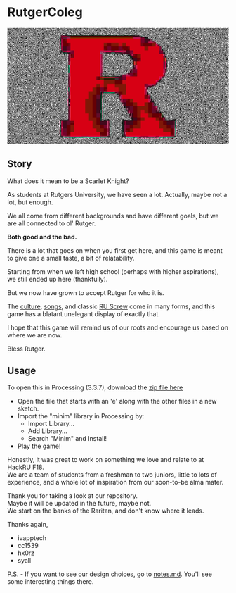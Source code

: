# RutgerColeg

![alt text](https://github.com/syall/RutgerColeg/blob/master/art/icons/ruger.png "Ruger") 

## Story  
What does it mean to be a Scarlet Knight?  

As students at Rutgers University, we have seen a lot. Actually, maybe not a lot, but enough.  

We all come from different backgrounds and have different goals, but we are all connected to ol' Rutger.  

**Both good and the bad.**

There is a lot that goes on when you first get here, and this game is meant to give one a small taste, a bit of relatability.  

Starting from when we left high school (perhaps with higher aspirations), we still ended up here (thankfully).

But we now have grown to accept Rutger for who it is.  

The [culture](https://github.com/syall/RutgerColeg/blob/master/art/background/dutta.jpg), [songs](https://github.com/syall/RutgerColeg/tree/master/sound/music), and classic [RU Screw](https://github.com/syall/RutgerColeg/blob/master/art/background/tution.png) come in many forms, and this game has a blatant unelegant display of exactly that.

I hope that this game will remind us of our roots and encourage us based on where we are now.

Bless Rutger.


## Usage
To open this in Processing (3.3.7), download the [zip file here](https://github.com/syall/RutgerColeg/blob/master/RutgerColeg.zip)  
* Open the file that starts with an 'e' along with the other files in a new sketch.
* Import the "minim" library in Processing by:
  * Import Library...  
  * Add Library...  
  * Search "Minim" and Install!  
* Play the game!

Honestly, it was great to work on something we love and relate to at HackRU F18.  
We are a team of students from a freshman to two juniors, little to lots of experience, and a whole lot of inspiration from our soon-to-be alma mater.

Thank you for taking a look at our repository.  
Maybe it will be updated in the future, maybe not.  
We start on the banks of the Raritan, and don't know where it leads.

Thanks again,  
- ivapptech
- cc1539
- hx0rz
- syall

P.S. - If you want to see our design choices, go to [notes.md](notes.md). You'll see some interesting things there.
